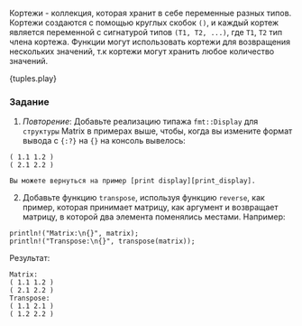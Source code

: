 Кортежи - коллекция, которая хранит в себе переменные разных типов. Кортежи создаются с помощью
круглых скобок `()`, и каждый кортеж является переменной с сигнатурой типов
`(T1, T2, ...)`, где `T1`, `T2` тип члена кортежа. Функции могут использовать
кортежи для возвращения нескольких значений, т.к кортежи могут хранить любое количество значений.

{tuples.play}

### Задание

 1. *Повторение*: Добавьте реализацию типажа `fmt::Display` для `структуры` Matrix в примерах выше,
    чтобы, когда вы измените формат вывода с `{:?}` на `{}`
    на консоль вывелось:
```
( 1.1 1.2 )
( 2.1 2.2 )
```
    Вы можете вернуться на пример [print display][print_display].
 2. Добавьте функцию `transpose`, используя функцию `reverse`, как пример, которая принимает
    матрицу, как аргумент и возвращает матрицу, в которой два элемента поменялись местами. Например:
```
println!("Matrix:\n{}", matrix);
println!("Transpose:\n{}", transpose(matrix));
```
Результат:
```
Matrix:
( 1.1 1.2 )
( 2.1 2.2 )
Transpose:
( 1.1 2.1 )
( 1.2 2.2 )
```

[print_display]: ../hello/print/print_display.html
